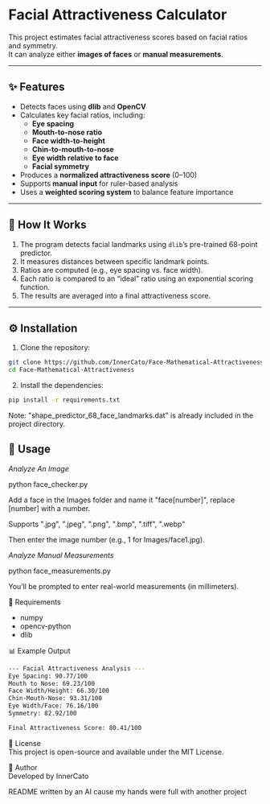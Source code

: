 # Facial Attractiveness Calculator

This project estimates facial attractiveness scores based on facial ratios and symmetry.  
It can analyze either **images of faces** or **manual measurements**.

---

## ✨ Features

- Detects faces using **dlib** and **OpenCV**
- Calculates key facial ratios, including:
  - **Eye spacing**
  - **Mouth-to-nose ratio**
  - **Face width-to-height**
  - **Chin-to-mouth-to-nose**
  - **Eye width relative to face**
  - **Facial symmetry**
- Produces a **normalized attractiveness score** (0–100)
- Supports **manual input** for ruler-based analysis
- Uses a **weighted scoring system** to balance feature importance

---

## 🧠 How It Works

1. The program detects facial landmarks using `dlib`’s pre-trained 68-point predictor.
2. It measures distances between specific landmark points.
3. Ratios are computed (e.g., eye spacing vs. face width).
4. Each ratio is compared to an “ideal” ratio using an exponential scoring function.
5. The results are averaged into a final attractiveness score.

---

## ⚙️ Installation

1. Clone the repository:
```bash
git clone https://github.com/InnerCato/Face-Mathematical-Attractiveness.git  
cd Face-Mathematical-Attractiveness
```

2. Install the dependencies:
```bash
pip install -r requirements.txt
```

Note: "shape_predictor_68_face_landmarks.dat" is already included in the project directory.


## 🚀 Usage

*Analyze An Image*  

python face_checker.py

Add a face in the Images folder and name it "face[number]", replace [number] with a number.

Supports ".jpg", ".jpeg", ".png", ".bmp", ".tiff", ".webp"

Then enter the image number (e.g., 1 for Images/face1.jpg).


*Analyze Manual Measurements*  

python face_measurements.py

You’ll be prompted to enter real-world measurements (in millimeters).  

🧩 Requirements
- numpy  
- opencv-python  
- dlib


📊 Example Output 

```bash
--- Facial Attractiveness Analysis ---
Eye Spacing: 90.77/100
Mouth to Nose: 69.23/100
Face Width/Height: 66.30/100
Chin-Mouth-Nose: 93.31/100
Eye Width/Face: 76.16/100
Symmetry: 82.92/100

Final Attractiveness Score: 80.41/100
```

🧾 License  
This project is open-source and available under the MIT License.

👤 Author  
Developed by InnerCato

README written by an AI cause my hands were full with another project
